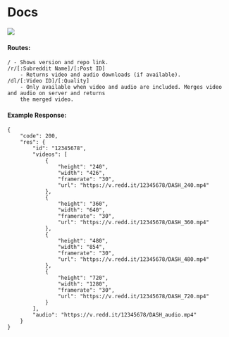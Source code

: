 # Docs

<img src="https://raw.githubusercontent.com/CyanPiano/Static-github/main/vreddit-download-api/url-example.png" />

#### Routes:

    / - Shows version and repo link.
    /r/[:Subreddit Name]/[:Post ID]
        - Returns video and audio downloads (if available). 
    /dl/[:Video ID]/[:Quality]
        - Only available when video and audio are included. Merges video and audio on server and returns
        the merged video.

#### Example Response:

    {
        "code": 200,
        "res": {
            "id": "12345678",
            "videos": [
                {
                    "height": "240",
                    "width": "426",
                    "framerate": "30",
                    "url": "https://v.redd.it/12345678/DASH_240.mp4"
                },
                {
                    "height": "360",
                    "width": "640",
                    "framerate": "30",
                    "url": "https://v.redd.it/12345678/DASH_360.mp4"
                },
                {
                    "height": "480",
                    "width": "854",
                    "framerate": "30",
                    "url": "https://v.redd.it/12345678/DASH_480.mp4"
                },
                {
                    "height": "720",
                    "width": "1280",
                    "framerate": "30",
                    "url": "https://v.redd.it/12345678/DASH_720.mp4"
                }
            ],
            "audio": "https://v.redd.it/12345678/DASH_audio.mp4"
        }
    }

